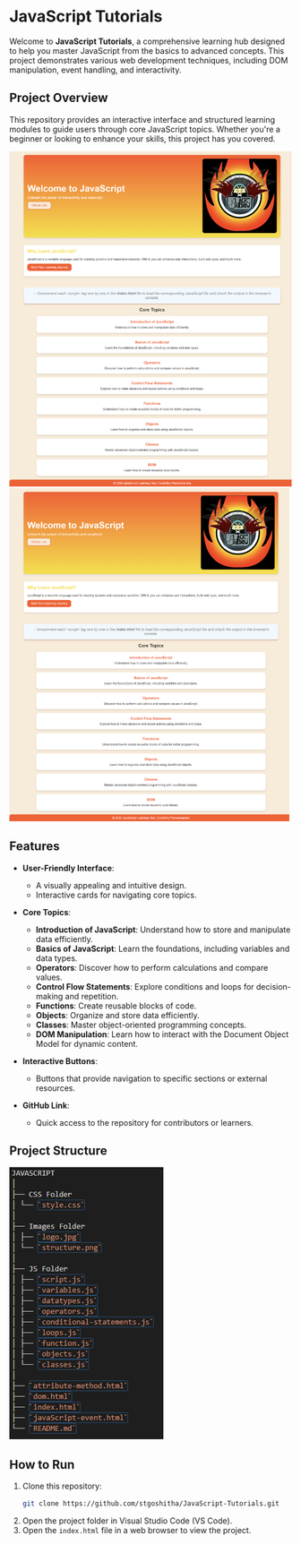 # JavaScript Tutorials

Welcome to **JavaScript Tutorials**, a comprehensive learning hub designed to help you master JavaScript from the basics to advanced concepts. This project demonstrates various web development techniques, including DOM manipulation, event handling, and interactivity.

## Project Overview

This repository provides an interactive interface and structured learning modules to guide users through core JavaScript topics. Whether you're a beginner or looking to enhance your skills, this project has you covered.

![Alt Text](images/home.png)
<img src="images/home.png" alt="Alt Text" width="500">

## Features

- **User-Friendly Interface**:
  - A visually appealing and intuitive design.
  - Interactive cards for navigating core topics.

- **Core Topics**:
  - **Introduction of JavaScript**: Understand how to store and manipulate data efficiently.
  - **Basics of JavaScript**: Learn the foundations, including variables and data types.
  - **Operators**: Discover how to perform calculations and compare values.
  - **Control Flow Statements**: Explore conditions and loops for decision-making and repetition.
  - **Functions**: Create reusable blocks of code.
  - **Objects**: Organize and store data efficiently.
  - **Classes**: Master object-oriented programming concepts.
  - **DOM Manipulation**: Learn how to interact with the Document Object Model for dynamic content.

- **Interactive Buttons**:
  - Buttons that provide navigation to specific sections or external resources.

- **GitHub Link**:
  - Quick access to the repository for contributors or learners.

## Project Structure

![Alt Text](images/structure.png)

<!--

JAVASCRIPT
│
├── CSS Folder
│ └── `style.css` 
│
├── Images Folder
│ ├── `logo.jpg`
│ └── `structure.png`
│
├── JS Folder
│ ├── `script.js` 
│ ├── `variables.js`
│ ├── `datatypes.js` 
│ ├── `operators.js` 
│ ├── `conditional-statements.js` 
│ ├── `loops.js` 
│ ├── `function.js` 
│ ├── `objects.js` 
│ └── `classes.js` 
│ 
├── `attribute-method.html`
├── `dom.html` 
├── `index.html`
├── `javaScript-event.html`
└── `README.md` 

-->  

## How to Run

1. Clone this repository:
   ```bash
   git clone https://github.com/stgoshitha/JavaScript-Tutorials.git
2. Open the project folder in Visual Studio Code (VS Code).
3. Open the `index.html` file in a web browser to view the project.

